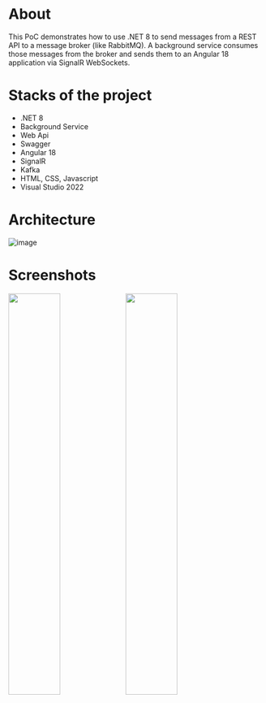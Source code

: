 # About
This PoC demonstrates how to use .NET 8 to send messages from a REST API to a message broker (like RabbitMQ). A background service consumes those messages from the broker and sends them to an Angular 18 application via SignalR WebSockets.

# Stacks of the project
- .NET 8
- Background Service
- Web Api
- Swagger
- Angular 18
- SignalR
- Kafka
- HTML, CSS, Javascript
- Visual Studio 2022


# Architecture
![image](https://github.com/user-attachments/assets/b1f08f02-f4ba-48c6-9a86-4a437162fa6c)


# Screenshots

<div align="left">  
    <img src="https://github.com/user-attachments/assets/09b7f487-078b-4a31-b918-7874767e3940" width="45%">
    <img src="https://github.com/user-attachments/assets/33138591-ac75-420f-b69e-82e613a83cc6" width="45%">    
</div>
